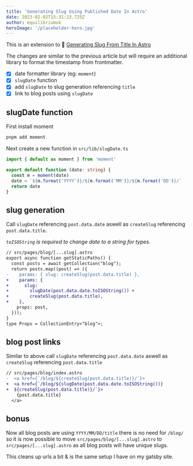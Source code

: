 ```yaml
---
title: 'Generating Slug Using Published Date In Astro'
date: 2023-02-02T15:31:23.725Z
author: equilibriumuk
heroImage: '/placeholder-hero.jpg'
---
```


This is an extension to 📝 [Generating Slug From Title In Astro](/2023/02/02/generating-slug-from-title-in-astro/)

The changes are similar to the previous article but will require an additional library to format the timestamp from frontmatter.

- [x] date formatter library (eg: `moment`)
- [x] `slugDate` function
- [x] add `slugDate` to slug generation referencing `title`
- [x] link to blog posts using `slugDate`

## slugDate function

First install moment

```sh
pnpm add moment
```

Next create a new function in `src/lib/slugDate.ts`

```ts
import { default as moment } from 'moment'

export default function (date: string) {
  const m = moment(date)
  date = `${m.format('YYYY')}/${m.format('MM')}/${m.format('DD')}/`
  return date
}
```

## slug generation

Call `slugDate` referencing `post.data.date` aswell as `createSlug` referencing `post.data.title`.

_`toISOString` is required to change date to a string for types._

```diff
// src/pages/blog/[...slug].astro
export async function getStaticPaths() {
  const posts = await getCollection("blog");
  return posts.map((post) => ({
-    params: { slug: createSlug(post.data.title) },
+    params: {
+      slug:
+        slugDate(post.data.date.toISOString()) +
+        createSlug(post.data.title),
+    },
    props: post,
  }));
}
type Props = CollectionEntry<"blog">;
```

## blog post links

Similar to above call `slugDate` referencing `post.data.date` aswell as `createSlug` referencing `post.data.title`

```diff
// src/pages/blog/index.astro
-  <a href={`/blog/${createSlug(post.data.title)}/`}>
+  <a href={`/blog/${slugDate(post.data.date.toISOString())}
+  ${createSlug(post.data.title)}/`}>
    {post.data.title}
  </a>
```

## bonus

Now all blog posts are using `YYYY/MM/DD/title` there is no need for `/blog/` so it is now possible to move `src/pages/blog/[...slug].astro` to `src/pages/[...slug].astro` as all blog posts will have unique slugs.

This cleans up urls a bit & is the same setup I have on my gatsby site.
